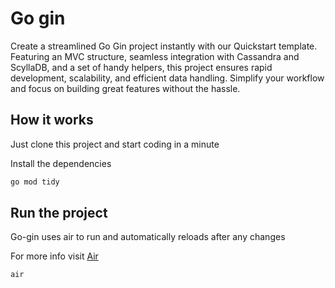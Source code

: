 # Go gin

Create a streamlined Go Gin project instantly with our Quickstart template. Featuring an MVC structure, seamless integration with Cassandra and ScyllaDB, and a set of handy helpers, this project ensures rapid development, scalability, and efficient data handling. Simplify your workflow and focus on building great features without the hassle.

## How it works
Just clone this project and start coding in a minute

Install the dependencies
<br />
```bash
go mod tidy
```

## Run the project
Go-gin uses  air to run and automatically reloads after any changes

For more info visit [Air](https://github.com/cosmtrek/air)
```bash
air
```

